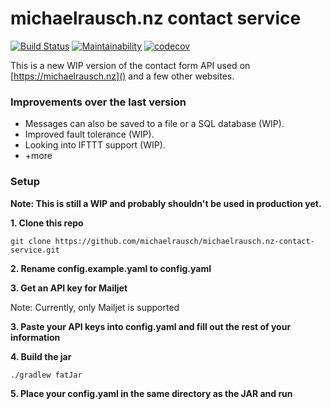 # michaelrausch.nz contact service
[![Build Status](https://travis-ci.org/michaelrausch/michaelrausch.nz-contact-service.svg?branch=master)](https://travis-ci.org/michaelrausch/michaelrausch.nz-contact-service)
[![Maintainability](https://api.codeclimate.com/v1/badges/01b62ede33372d1c44f7/maintainability)](https://codeclimate.com/github/michaelrausch/michaelrausch.nz-contact-service/maintainability)
[![codecov](https://codecov.io/gh/michaelrausch/michaelrausch.nz-contact-service/branch/master/graph/badge.svg)](https://codecov.io/gh/michaelrausch/michaelrausch.nz-contact-service)

This is a new WIP version of the contact form API used on [https://michaelrausch.nz]() and a few other websites. 

### Improvements over the last version
- Messages can also be saved to a file or a SQL database (WIP).
- Improved fault tolerance (WIP).
- Looking into IFTTT support (WIP).
- +more

### Setup
**Note: This is still a WIP and probably shouldn't be used in production yet.**

**1. Clone this repo**

``
    git clone https://github.com/michaelrausch/michaelrausch.nz-contact-service.git
``

**2. Rename config.example.yaml to config.yaml**

**3. Get an API key for Mailjet**

Note: Currently, only Mailjet is supported

**3. Paste your API keys into config.yaml and fill out the rest of your information**

**4. Build the jar**

``
./gradlew fatJar
``

**5. Place your config.yaml in the same directory as the JAR and run**

